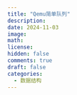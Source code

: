```yaml
---
title: "Qemu简单队列"
description: 
date: 2024-11-03
image: 
math: 
license: 
hidden: false
comments: true
draft: false
categories:
  - 数据结构
---
```

